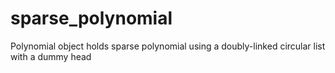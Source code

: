 # sparse_polynomial
Polynomial object holds sparse polynomial using a doubly-linked circular list with a dummy head
